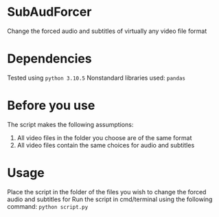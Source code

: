 # SubAudForcer
Change the forced audio and subtitles of virtually any video file format

# Dependencies
Tested using `python 3.10.5`
Nonstandard libraries used: `pandas`

# Before you use
The script makes the following assumptions:
1. All video files in the folder you choose are of the same format
2. All video files contain the same choices for audio and subtitles

# Usage
Place the script in the folder of the files you wish to change the forced audio and subtitles for
Run the script in cmd/terminal using the following command:
`python script.py`
